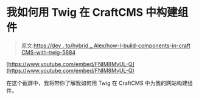 # 我如何用 Twig 在 CraftCMS 中构建组件

> 原文:[https://dev . to/hybrid _ Alex/how-I-build-components-in-craft CMS-with-twig-5684](https://dev.to/hybrid_alex/how-i-build-components-in-craftcms-with-twig-5684)

[https://www.youtube.com/embed/FNIM8MvUL-Q](https://www.youtube.com/embed/FNIM8MvUL-Q)

在这个截屏中，我将带你了解我如何用 Twig 在 CraftCMS 中为我的网站构建组件。